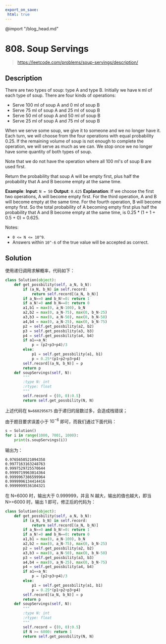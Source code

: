 ```yaml
---
export_on_save:
 html: true
---
```

@import "/blog_head.md"

# 808. Soup Servings

> <https://leetcode.com/problems/soup-servings/description/>

## Description

There are two types of soup: type A and type B. Initially we have `N` ml of each type of soup. There are four kinds of operations:

- Serve 100 ml of soup A and 0 ml of soup B
- Serve 75 ml of soup A and 25 ml of soup B
- Serve 50 ml of soup A and 50 ml of soup B
- Serve 25 ml of soup A and 75 ml of soup B

When we serve some soup, we give it to someone and we no longer have it.  Each turn, we will choose from the four operations with equal probability 0.25. If the remaining volume of soup is not enough to complete the operation, we will serve as much as we can.  We stop once we no longer have some quantity of both types of soup.

Note that we do not have the operation where all 100 ml's of soup B are used first.  

Return the probability that soup A will be empty first, plus half the probability that A and B become empty at the same time.

**Example**:
**Input**: `N = 50`
**Output**: `0.625`
**Explanation**: 
If we choose the first two operations, A will become empty first. For the third operation, A and B will become empty at the same time. For the fourth operation, B will become empty first. So the total probability of A becoming empty first plus half the probability that A and B become empty at the same time, is 0.25 * (1 + 1 + 0.5 + 0) = 0.625.

Notes:
- `0 <= N <= 10^9`. 
- Answers within `10^-6` of the true value will be accepted as correct.

## Solution

使用递归调用求解概率，代码如下：

```python
class Solution(object):
    def get_possbility(self, a_N, b_N):
        if (a_N, b_N) in self.record:
            return self.record[(a_N, b_N)]
        if a_N==0 and b_N!=0: return 1
        if a_N!=0 and b_N==0: return 0
        a1,b1 = max(0, a_N-100), b_N
        a2,b2 = max(0, a_N-75), max(0, b_N-25)
        a3,b3 = max(0, a_N-50), max(0, b_N-50)
        a4,b4 = max(0, a_N-25), max(0, b_N-75)
        p2 = self.get_possbility(a2, b2)
        p3 = self.get_possbility(a3, b3)
        p4 = self.get_possbility(a4, b4)
        if a1==a_N:
            p = (p2+p3+p4)/3
        else:
            p1 = self.get_possbility(a1, b1)
            p = 0.25*(p1+p2+p3+p4)
        self.record[(a_N, b_N)] = p
        return p
    def soupServings(self, N):
        """
        :type N: int
        :rtype: float
        """
        self.record = {(0, 0):0.5}
        return self.get_possbility(N, N)
```
上述代码在 `N=660295675` 由于递归的层数过多，会造成栈错误；

由于题目要求误差小于 $10^{-6}$ 即可，而我们通过下面代码：
```python
s = Solution()
for i in range(1000, 7001, 1000):
    print(s.soupServings(i))
```
输出为：
```
0.9765650521094358
0.9977163163248763
0.9997529725570644
0.9999719963014364
0.9999967386599964
0.9999996134414416
0.9999999536104321
```
在 N=6000 时，输出大于 $0.999999$，并且 N 越大，输出的值也越大，即当 N>=6000 时，输出 1 即可，修正后的代码为：
```python
class Solution(object):
    def get_possbility(self, a_N, b_N):
        if (a_N, b_N) in self.record:
            return self.record[(a_N, b_N)]
        if a_N==0 and b_N!=0: return 1
        if a_N!=0 and b_N==0: return 0
        a1,b1 = max(0, a_N-100), b_N
        a2,b2 = max(0, a_N-75), max(0, b_N-25)
        p2 = self.get_possbility(a2, b2)
        a3,b3 = max(0, a_N-50), max(0, b_N-50)
        p3 = self.get_possbility(a3, b3)
        a4,b4 = max(0, a_N-25), max(0, b_N-75)
        p4 = self.get_possbility(a4, b4)
        if a1==a_N:
            p = (p2+p3+p4)/3
        else:
            p1 = self.get_possbility(a1, b1)
            p = 0.25*(p1+p2+p3+p4)
        self.record[(a_N, b_N)] = p
        return p
    def soupServings(self, N):
        """
        :type N: int
        :rtype: float
        """
        self.record = {(0, 0):0.5}
        if N >= 6000: return 1
        return self.get_possbility(N, N)
```
